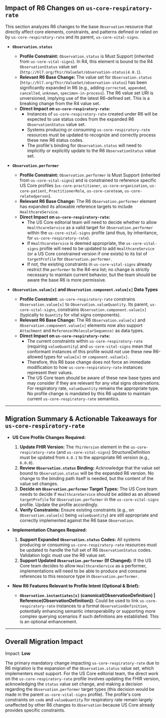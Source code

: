 ## Impact of R6 Changes on `us-core-respiratory-rate`

This section analyzes R6 changes to the base `Observation` resource that directly affect core elements, constraints, and patterns defined or relied on by `us-core-respiratory-rate` and its parent, `us-core-vital-signs`.

*   **`Observation.status`**
    *   **Profile Constraint:** `Observation.status` is Must Support (inherited from `us-core-vital-signs`). In R4, this element is bound to the R4 `ObservationStatus` value set (`http://hl7.org/fhir/ValueSet/observation-status|4.0.1`).
    *   **Relevant R6 Base Change:** The value set for `Observation.status` (`http://hl7.org/fhir/ValueSet/observation-status`) has been significantly expanded in R6 (e.g., adding `corrected`, `appended`, `cancelled`, `unknown`, `specimen-in-process`). The R6 value set URI is unversioned, implying use of the latest R6-defined set. This is a breaking change from the R4 value set.
    *   **Direct Impact on `us-core-respiratory-rate`:**
        *   Instances of `us-core-respiratory-rate` created under R6 will be expected to use status codes from the expanded R6 `ObservationStatus` value set.
        *   Systems producing or consuming `us-core-respiratory-rate` resources must be updated to recognize and correctly process these new R6 status codes.
        *   The profile's binding for `Observation.status` will need to implicitly or explicitly update to the R6 `ObservationStatus` value set.

*   **`Observation.performer`**
    *   **Profile Constraint:** `Observation.performer` is Must Support (inherited from `us-core-vital-signs`) and is constrained to reference specific US Core profiles (`us-core-practitioner`, `us-core-organization`, `us-core-patient`, `PractitionerRole`, `us-core-careteam`, `us-core-relatedperson`).
    *   **Relevant R6 Base Change:** The R6 `Observation.performer` element has expanded its allowable reference targets to include `HealthcareService`.
    *   **Direct Impact on `us-core-respiratory-rate`:**
        *   The US Core editorial team will need to decide whether to allow `HealthcareService` as a valid target for `Observation.performer` within the `us-core-vital-signs` profile (and thus, by inheritance, for `us-core-respiratory-rate`).
        *   If `HealthcareService` is deemed appropriate, the `us-core-vital-signs` profile will need to be updated to add `HealthcareService` (or a US Core constrained version if one exists) to its list of `targetProfile` for `Observation.performer`.
        *   If not, the existing constraints in `us-core-vital-signs` already restrict the `performer` to the R4-era list; no change is strictly necessary to maintain current behavior, but the team should be aware the base R6 is more permissive.

*   **`Observation.value[x]` and `Observation.component.value[x]` Data Types**
    *   **Profile Constraint:** `us-core-respiratory-rate` constrains `Observation.value[x]` to `Observation.valueQuantity`. Its parent, `us-core-vital-signs`, constrains `Observation.component.value[x]` (typically to `Quantity` for vital signs components).
    *   **Relevant R6 Base Change:** The R6 `Observation.value[x]` and `Observation.component.value[x]` elements now also support `Attachment` and `Reference(MolecularSequence)` as data types.
    *   **Direct Impact on `us-core-respiratory-rate`:**
        *   The current constraints within `us-core-respiratory-rate` (requiring `valueQuantity`) and `us-core-vital-signs` mean that conformant instances of this profile would *not* use these new R6-allowed types for `value[x]` or `component.value[x]`.
        *   Therefore, this R6 base change does not force an immediate modification to how `us-core-respiratory-rate` instances represent their values.
        *   The US Core team should be aware of these new base types and may consider if they are relevant for any vital signs observations. For respiratory rate, `valueQuantity` remains the appropriate type. No profile change is mandated by this R6 update to maintain current `us-core-respiratory-rate` semantics.

---
## Migration Summary & Actionable Takeaways for `us-core-respiratory-rate`

*   **US Core Profile Changes Required:**
    1.  **Update FHIR Version:** The `fhirVersion` element in the `us-core-respiratory-rate` (and `us-core-vital-signs`) StructureDefinition must be updated from `4.0.1` to the appropriate R6 version (e.g., `6.0.0`).
    2.  **Review `Observation.status` Binding:** Acknowledge that the value set bound to `Observation.status` will be the expanded R6 version. No change to the binding path itself is needed, but the content of the value set changes.
    3.  **Decide on `Observation.performer` Target Types:** The US Core team needs to decide if `HealthcareService` should be added as an allowed `targetProfile` for `Observation.performer` in the `us-core-vital-signs` profile. Update the profile accordingly.
    4.  **Verify Constraints:** Ensure existing constraints (e.g., on `Observation.value[x]` being `valueQuantity`) are still appropriate and correctly implemented against the R6 base `Observation`.

*   **Implementation Changes Required:**
    1.  **Support Expanded `Observation.status` Codes:** All systems producing or consuming `us-core-respiratory-rate` resources must be updated to handle the full set of R6 `ObservationStatus` codes. Validation logic must use the R6 value set.
    2.  **Support Updated `Observation.performer` (If Changed):** If the US Core team decides to allow `HealthcareService` as a performer, implementations will need to be able to produce and consume references to this resource type in `Observation.performer`.

*   **New R6 Features Relevant to Profile Intent (Optional & Brief):**
    *   **`Observation.instantiates[x]` (canonical(ObservationDefinition) | Reference(ObservationDefinition))**: Could be used to link `us-core-respiratory-rate` instances to a formal `ObservationDefinition`, potentially enhancing semantic interoperability or supporting more complex querying scenarios if such definitions are established. This is an optional enhancement.

---
## Overall Migration Impact
Impact: **Low**

The primary mandatory change impacting `us-core-respiratory-rate` due to R6 migration is the expansion of the `Observation.status` value set, which implementers must support. For the US Core editorial team, the direct work on the `us-core-respiratory-rate` profile involves updating the FHIR version, acknowledging the `status` value set change, and making a decision regarding the `Observation.performer` target types (this decision would be made in the parent `us-core-vital-signs` profile). The profile's core constraints on `code` and `valueQuantity` for respiratory rate remain largely unaffected by other R6 changes to `Observation` because US Core already provides specific constraints.